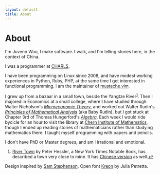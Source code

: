```yaml
---
layout: default
title: About
---
```


<h1>About</h1>

<section>

<p>I'm Juvenn Woo, I make software. I walk, and I'm telling
stories here, in the context of China.</p>

<p>I was a programmer at <a
href="http://charls.ccer.edu.cn">CHARLS</a>.</p>

<p>I have been programming on Linux since 2008, and have modest working
experiences in Python, Ruby, PHP, at the same time I get interested in
functional programming. I am the maintainer of <a
href="https://github.com/juvenn/mustache.vim">mustache.vim</a>.</p>

</section>

<!--
<section>

  <blockquote> It would be a life-long time to paint a beautiful life,
have faith and be brave, m.y..  </blockquote>

</section>
-->

<section>

<p>I grew up from a bazaar in a small town, beside the Yangtze
River<sup id="fnref:1"><a rel="footnote" href="#fn:1">1</a></sup>.
Then I majored in Economics at a small college, where I have studied
through Walter Nicholson's <a
href="http://amzn.com/0324421621"><em>Microeconomic Theory</em></a>, and
worked out Walter Rudin's <a
href="http://amzn.com/007054235X"><em>Principles of Mathematical
Analysis</em></a> (aka Baby Rudin), but I got stuck at Chapter 3rd of
Thomas Hungerford's <a
href="http://amzn.com/0387905189"><em>Algebra</em></a>.  Each week I
would ride bycicle for an hour to visit the library at <a
href="http://www.nim.nankai.edu.cn/nim_e/index.htm">Chern Institute of
Mathematics</a>, though I ended up reading stories of mathematicians
rather than studying mathematics there. I taught myself programming with
papers and pencils.</p>

<p>I don't have PhD or Master degrees, and am I irrational and
emotional.</p>

</section>

<section class="footnotes">
<ol>

<li id="fn:1"><a href="http://amzn.com/0060855029">River Town</a> by
Peter Hessler, a New York Times Notable Book, has described a town very
close to mine. It has <a
href="http://www.amazon.cn/dp/B0074E7CVU">Chinese version</a> as well.<a
rel="reference" href="#fnref:1">&#8617;</a></li>

</ol>
</section>

<section class="thanks">

Design inspired by <a href="http://sstephenson.us">Sam Stephenson</a>.
Open font <a href="http://www.google.com/fonts/specimen/Kreon">Kreon</a>
by Julia Petretta.

</section>

